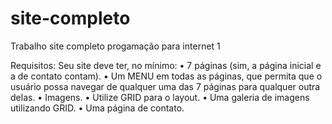 # site-completo
Trabalho site completo progamação para internet 1

Requisitos:
Seu site deve ter, no mínimo:
• 7 páginas (sim, a página inicial e a de contato contam).
• Um MENU em todas as páginas, que permita que o usuário possa navegar de qualquer uma das 7 páginas para qualquer outra delas.
• Imagens.
• Utilize GRID para o layout.
• Uma galeria de imagens utilizando GRID.
• Uma página de contato.
